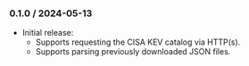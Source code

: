 ### 0.1.0 / 2024-05-13

* Initial release:
  * Supports requesting the CISA KEV catalog via HTTP(s).
  * Supports parsing previously downloaded JSON files.


